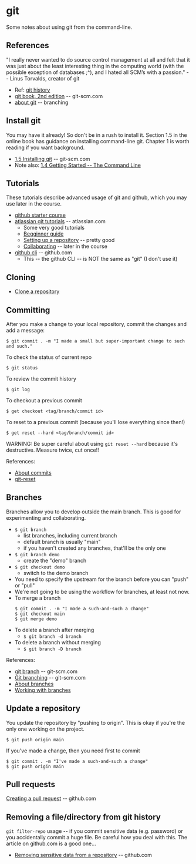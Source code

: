 
# git

Some notes about using git from the command-line.

## References

"I really never wanted to do source control management at all and felt that it was just about the least interesting thing in the computing world (with the possible exception of databases ;^), and I hated all SCM’s with a passion." -- Linus Torvalds, creator of git

* Ref: [git history](https://www.linuxfoundation.org/blog/10-years-of-git-an-interview-with-git-creator-linus-torvalds/)
* [git book, 2nd edition](https://git-scm.com/book/en/v2) -- git-scm.com
* [about git](https://git-scm.com/about) -- branching

## Install git

You may have it already! So don't be in a rush to install it. Section 1.5 in the online book has guidance on installing command-line git. Chapter 1 is worth reading if you want background.

* [1.5 Installing git](https://git-scm.com/book/en/v2/Getting-Started-Installing-Git) -- git-scm.com
* Note also: [1.4 Getting Started -- The Command Line](https://git-scm.com/book/en/v2/Getting-Started-The-Command-Line)

## Tutorials

These tutorials describe advanced usage of git and github, which you may use later in the course.

* [github starter course](https://github.com/education/github-starter-course)
* [atlassian git tutorials](https://www.atlassian.com/git) -- atlassian.com
  * Some very good tutorials
  * [Begginner guide](https://www.atlassian.com/git/tutorials/what-is-version-control)
  * [Setting up a repository](https://www.atlassian.com/git/tutorials/setting-up-a-repository) -- pretty good
  * [Collaborating](https://www.atlassian.com/git/tutorials/syncing) -- later in the course
* [github cli](https://docs.github.com/en/github-cli) -- github.com
  * This -- the github CLI -- is NOT the same as "git" (I don't use it)

## Cloning

* [Clone a repository](https://docs.github.com/en/repositories/creating-and-managing-repositories/cloning-a-repository)

## Committing

After you make a change to your local repository, commit the changes and add a message:

```
$ git commit . -m "I made a small but super-important change to such and such."
```
To check the status of current repo
```
$ git status
```
To review the commit history
```
$ git log 
```
To checkout a previous commit
```
$ get checkout <tag/branch/commit id>
```
To reset to a previous commit (because you'll lose everything since then!)
```
$ get reset --hard <tag/branch/commit id>
```
WARNING: Be super careful about using `git reset --hard` because it's destructive. Measure twice, cut once!!

References:

* [About commits](https://docs.github.com/en/pull-requests/committing-changes-to-your-project/creating-and-editing-commits/about-commits)
* [git-reset](https://git-scm.com/docs/git-reset)

## Branches

Branches allow you to develop outside the main branch.  This is good for experimenting and collaborating.

* `$ git branch`
  * list branches, including current branch
  * default branch is usually "main"
  * if you haven't created any branches, that'll be the only one
* `$ git branch demo`
  * create the "demo" branch
* `$ git checkout demo`
  * switch to the demo branch
* You need to specify the upstream for the branch before you can "push" or "pull"
* We're not going to be using the workflow for branches, at least not now.
* To merge a branch
  ```
  $ git commit . -m "I made a such-and-such a change"
  $ git checkout main
  $ git merge demo
  ```
* To delete a branch after merging
  * `$ git branch -d branch`
* To delete a branch without merging
  * `$ git branch -D branch`

References: 

* [git branch](https://git-scm.com/docs/git-branch) -- git-scm.com
* [Git branching](https://git-scm.com/book/en/v2/Git-Branching-Basic-Branching-and-Merging) -- git-scm.com
* [About branches](https://docs.github.com/en/pull-requests/collaborating-with-pull-requests/proposing-changes-to-your-work-with-pull-requests/about-branches)
* [Working with branches](https://docs.github.com/en/pull-requests/collaborating-with-pull-requests/proposing-changes-to-your-work-with-pull-requests/about-branches#working-with-branches)

## Update a repository

You update the repository by "pushing to origin". This is okay if you're the only one working on the project.

```
$ git push origin main
```
If you've made a change, then you need first to commit
```
$ git commit . -m "I've made a such-and-such a change"  
$ git push origin main
```

## Pull requests

[Creating a pull request](https://docs.github.com/en/pull-requests/collaborating-with-pull-requests/proposing-changes-to-your-work-with-pull-requests/creating-a-pull-request) -- github.com

## Removing a file/directory from git history

`git filter-repo` usage -- if you commit sensitive data (e.g. password) or you accidentally commit a huge file. Be careful how you deal with this.  The article on github.com is a good one...

* [Removing sensitive data from a repository](https://docs.github.com/en/authentication/keeping-your-account-and-data-secure/removing-sensitive-data-from-a-repository) -- github.com
